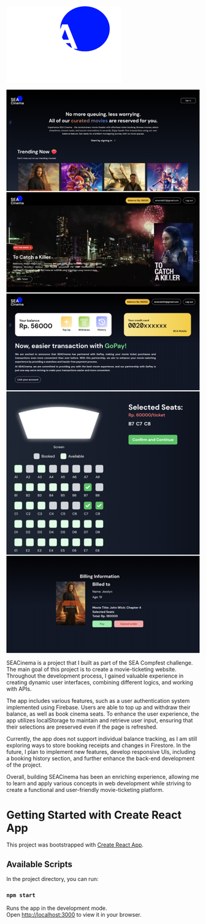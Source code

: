 
<img src="src/assets/logo-sea.png" alt="Alt Text" width="300" height="200" />

![Alt Text](src/readme/homepage.png)
![Alt Text](src/readme/explore.png)
![Alt Text](src/readme/budgetpage.png)
![Alt Text](src/readme/seatscinema.png)
![Alt Text](src/readme/billinginfo.png)

SEACinema is a project that I built as part of the SEA Compfest challenge. The main goal of this project is to create a movie-ticketing website. Throughout the development process, I gained valuable experience in creating dynamic user interfaces, combining different logics, and working with APIs.

The app includes various features, such as a user authentication system implemented using Firebase. Users are able to top up and withdraw their balance, as well as book cinema seats. To enhance the user experience, the app utilizes localStorage to maintain and retrieve user input, ensuring that their selections are preserved even if the page is refreshed.

Currently, the app does not support individual balance tracking, as I am still exploring ways to store booking receipts and changes in Firestore. In the future, I plan to implement new features, develop responsive UIs, including a booking history section, and further enhance the back-end development of the project.

Overall, building SEACinema has been an enriching experience, allowing me to learn and apply various concepts in web development while striving to create a functional and user-friendly movie-ticketing platform.


# Getting Started with Create React App

This project was bootstrapped with [Create React App](https://github.com/facebook/create-react-app).

## Available Scripts

In the project directory, you can run:

### `npm start`

Runs the app in the development mode.\
Open [http://localhost:3000](http://localhost:3000) to view it in your browser.
